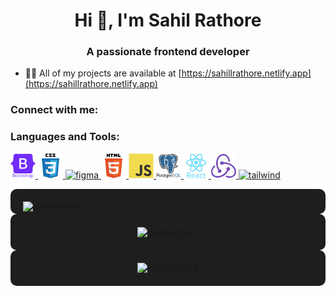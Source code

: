 <h1 align="center">Hi 👋, I'm Sahil Rathore</h1>
<h3 align="center">A passionate frontend developer</h3>

- 👨‍💻 All of my projects are available at [https://sahillrathore.netlify.app](https://sahillrathore.netlify.app)

<h3 align="left">Connect with me:</h3>
<p align="left">
</p>

<h3 align="left">Languages and Tools:</h3>
<p align="left"> <a href="https://getbootstrap.com" target="_blank" rel="noreferrer"> <img src="https://raw.githubusercontent.com/devicons/devicon/master/icons/bootstrap/bootstrap-plain-wordmark.svg" alt="bootstrap" width="40" height="40"/> </a> <a href="https://www.w3schools.com/css/" target="_blank" rel="noreferrer"> <img src="https://raw.githubusercontent.com/devicons/devicon/master/icons/css3/css3-original-wordmark.svg" alt="css3" width="40" height="40"/> </a> <a href="https://www.figma.com/" target="_blank" rel="noreferrer"> <img src="https://www.vectorlogo.zone/logos/figma/figma-icon.svg" alt="figma" width="40" height="40"/> </a> <a href="https://www.w3.org/html/" target="_blank" rel="noreferrer"> <img src="https://raw.githubusercontent.com/devicons/devicon/master/icons/html5/html5-original-wordmark.svg" alt="html5" width="40" height="40"/> </a> <a href="https://developer.mozilla.org/en-US/docs/Web/JavaScript" target="_blank" rel="noreferrer"> <img src="https://raw.githubusercontent.com/devicons/devicon/master/icons/javascript/javascript-original.svg" alt="javascript" width="40" height="40"/> </a> <a href="https://www.postgresql.org" target="_blank" rel="noreferrer"> <img src="https://raw.githubusercontent.com/devicons/devicon/master/icons/postgresql/postgresql-original-wordmark.svg" alt="postgresql" width="40" height="40"/> </a> <a href="https://reactjs.org/" target="_blank" rel="noreferrer"> <img src="https://raw.githubusercontent.com/devicons/devicon/master/icons/react/react-original-wordmark.svg" alt="react" width="40" height="40"/> </a> <a href="https://redux.js.org" target="_blank" rel="noreferrer"> <img src="https://raw.githubusercontent.com/devicons/devicon/master/icons/redux/redux-original.svg" alt="redux" width="40" height="40"/> </a> <a href="https://tailwindcss.com/" target="_blank" rel="noreferrer"> <img src="https://www.vectorlogo.zone/logos/tailwindcss/tailwindcss-icon.svg" alt="tailwind" width="40" height="40"/> </a> </p>

<div style="background-color: #1e1e1e; padding: 20px; border-radius: 10px; text-align: center; margin-bottom: 0px; ">
    <img align="left" src="https://github-readme-stats.vercel.app/api/top-langs?username=sahillrathore&show_icons=true&locale=en&layout=compact&theme=dark" alt="sahillrathore" />
</div>

<div style="background-color: #1e1e1e; padding: 20px; border-radius: 10px; text-align: center;">
    <img align="center" src="https://github-readme-stats.vercel.app/api?username=sahillrathore&show_icons=true&locale=en&theme=dark" alt="sahillrathore" />
</div>

<div style="background-color: #1e1e1e; padding: 20px; border-radius: 10px; text-align: center;">
    <img src="https://github-readme-streak-stats.herokuapp.com/?user=sahillrathore&theme=dark" alt="sahillrathore" />
</div>

